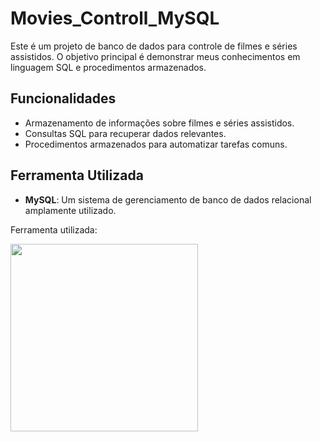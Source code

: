 # Movies_Controll_MySQL

Este é um projeto de banco de dados para controle de filmes e séries assistidos. O objetivo principal é demonstrar meus conhecimentos em linguagem SQL e procedimentos armazenados.

## Funcionalidades

- Armazenamento de informações sobre filmes e séries assistidos.
- Consultas SQL para recuperar dados relevantes.
- Procedimentos armazenados para automatizar tarefas comuns.

## Ferramenta Utilizada

- **MySQL**: Um sistema de gerenciamento de banco de dados relacional amplamente utilizado.



Ferramenta utilizada: <div align="left">
<img src="https://d1.awsstatic.com/asset-repository/products/amazon-rds/1024px-MySQL.ff87215b43fd7292af172e2a5d9b844217262571.png" width="300px" /> 
</div>




